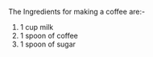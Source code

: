 The Ingredients for making a coffee are:- 

1.  1 cup milk
2. 1 spoon of coffee
3. 1 spoon of sugar

